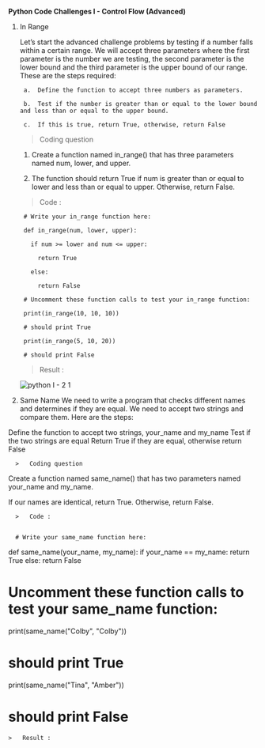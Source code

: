 **Python Code Challenges I - Control Flow (Advanced)**

1. In Range

    Let’s start the advanced challenge problems by testing if a number falls within a certain range. We will accept three parameters where the first parameter is the number we are testing, the second parameter is the lower bound and the third parameter is the upper bound of our range. These are the steps required:

        a.  Define the function to accept three numbers as parameters.
  
        b.  Test if the number is greater than or equal to the lower bound and less than or equal to the upper bound.
  
        c.  If this is true, return True, otherwise, return False

      >   Coding question

    1.  Create a function named in_range() that has three parameters named num, lower, and upper.
    
    2.  The function should return True if num is greater than or equal to lower and less than or equal to upper. Otherwise, return False.
  
    >   Code :

        # Write your in_range function here:

        def in_range(num, lower, upper):
  
          if num >= lower and num <= upper:
    
            return True
  
          else:
    
            return False

        # Uncomment these function calls to test your in_range function:

        print(in_range(10, 10, 10))

        # should print True

        print(in_range(5, 10, 20))

        # should print False

    >   Result :
  
      ![python I - 2 1](https://user-images.githubusercontent.com/74751990/189597019-01fee086-bb99-4312-8dfd-f4bf2584db7f.jpg)

  2. Same Name
We need to write a program that checks different names and determines if they are equal. We need to accept two strings and compare them. Here are the steps:

Define the function to accept two strings, your_name and my_name
Test if the two strings are equal
Return True if they are equal, otherwise return False

      >   Coding question
  
Create a function named same_name() that has two parameters named your_name and my_name.

If our names are identical, return True. Otherwise, return False.
  
  
      >   Code :
      
      
      # Write your same_name function here:
def same_name(your_name, my_name):
  if your_name == my_name:
    return True
  else:
    return False

# Uncomment these function calls to test your same_name function:
print(same_name("Colby", "Colby"))
# should print True
print(same_name("Tina", "Amber"))
# should print False

    >   Result :

      
      
      
      
